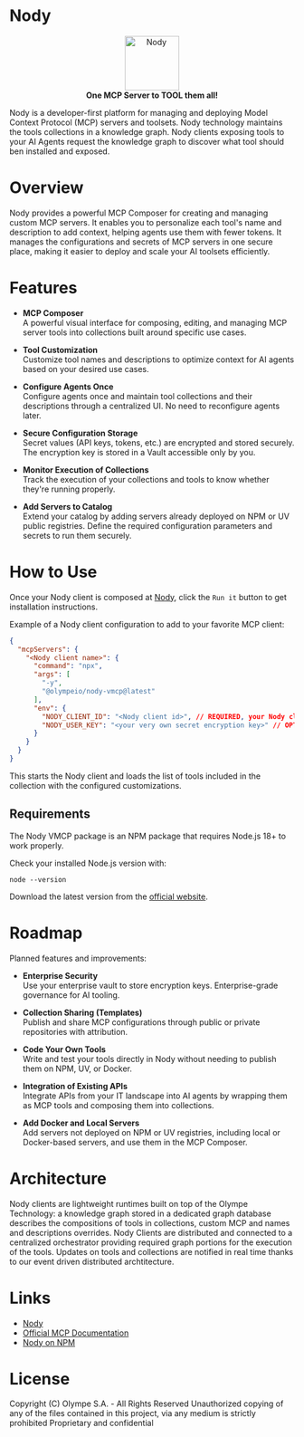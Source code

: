 # Nody

<p style="text-align: center;">
  <img src="https://mcp.nody.dev/assets/nody-logo.svg" alt="Nody" width="96"/><br/>
  <b>One MCP Server to TOOL them all!</b>
</p>

Nody is a developer-first platform for managing and deploying Model Context Protocol (MCP) servers and toolsets. Nody technology maintains the tools collections in a knowledge graph. Nody clients exposing tools to your AI Agents request the knowledge graph to discover what tool should ben installed and exposed.

# Overview
Nody provides a powerful MCP Composer for creating and managing custom MCP servers. It enables you to personalize each tool's name and description to add context, helping agents use them with fewer tokens. It manages the configurations and secrets of MCP servers in one secure place, making it easier to deploy and scale your AI toolsets efficiently.

# Features

- **MCP Composer**  
  A powerful visual interface for composing, editing, and managing MCP server tools into collections built around specific use cases.

- **Tool Customization**  
  Customize tool names and descriptions to optimize context for AI agents based on your desired use cases.

- **Configure Agents Once**  
  Configure agents once and maintain tool collections and their descriptions through a centralized UI. No need to reconfigure agents later.

- **Secure Configuration Storage**  
  Secret values (API keys, tokens, etc.) are encrypted and stored securely. The encryption key is stored in a Vault accessible only by you.

- **Monitor Execution of Collections**  
  Track the execution of your collections and tools to know whether they're running properly.

- **Add Servers to Catalog**  
  Extend your catalog by adding servers already deployed on NPM or UV public registries. Define the required configuration parameters and secrets to run them securely.

# How to Use

Once your Nody client is composed at [Nody](https://mcp.nody.dev), click the `Run it` button to get installation instructions.

Example of a Nody client configuration to add to your favorite MCP client:

```json
{
  "mcpServers": {
    "<Nody client name>": {
      "command": "npx",
      "args": [
        "-y",
        "@olympeio/nody-vmcp@latest"
      ],
      "env": {
        "NODY_CLIENT_ID": "<Nody client id>", // REQUIRED, your Nody client ID
        "NODY_USER_KEY": "<your very own secret encryption key>" // OPTIONAL, used when authenticated, required to decrypt secret values
      }
    }
  }
}
```

This starts the Nody client and loads the list of tools included in the collection with the configured customizations.

## Requirements

The Nody VMCP package is an NPM package that requires Node.js 18+ to work properly.

Check your installed Node.js version with:
```shell
node --version
```
Download the latest version from the [official website](https://nodejs.org/en/download).

# Roadmap
Planned features and improvements:

- **Enterprise Security**  
  Use your enterprise vault to store encryption keys. Enterprise-grade governance for AI tooling.

- **Collection Sharing (Templates)**  
  Publish and share MCP configurations through public or private repositories with attribution.

- **Code Your Own Tools**  
  Write and test your tools directly in Nody without needing to publish them on NPM, UV, or Docker.

- **Integration of Existing APIs**  
  Integrate APIs from your IT landscape into AI agents by wrapping them as MCP tools and composing them into collections.

- **Add Docker and Local Servers**  
  Add servers not deployed on NPM or UV registries, including local or Docker-based servers, and use them in the MCP Composer.

# Architecture

Nody clients are lightweight runtimes built on top of the Olympe Technology: a knowledge graph stored in a dedicated graph database describes the compositions of tools in collections, custom MCP and names and descriptions overrides. Nody Clients are distributed and connected to a centralized orchestrator providing required graph portions for the execution of the tools. Updates on tools and collections are notified in real time thanks to our event driven distributed archtitecture.

# Links

- [Nody](https://mcp.nody.dev)
- [Official MCP Documentation](https://modelcontextprotocol.io)
- [Nody on NPM](https://www.npmjs.com/package/@olympeio/nody-vmcp)

# License
Copyright (C) Olympe S.A. - All Rights Reserved
Unauthorized copying of any of the files contained in this project, via any medium is strictly prohibited
Proprietary and confidential
